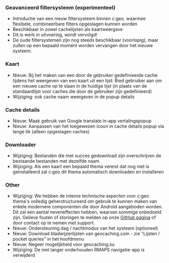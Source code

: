 ### Geavanceerd filtersysteem (experimenteel)
- Introductie van een nieuw filtersysteem binnen c:geo, waarmee flexibele, combineerbare filters opgeslagen kunnen worden
- Beschikbaar in zowel cachelijsten als kaartweergave
- Dit is werk in uitvoering, wordt vervolgd!
- De oude filtersystemen zijn nog steeds beschikbaar (voorlopig), maar zullen op een bepaald moment worden vervangen door het nieuwe systeem.

### Kaart
- Nieuw: Bij het maken van een door de gebruiker gedefinieerde cache tijdens het weergeven van een kaart uit een lijst: Bied gebruiker aan om een nieuwe cache op te slaan in de huidige lijst (in plaats van de standaardlijst voor caches die door de gebruiker zijn gedefinieerd)
- Wijziging: ook cache naam weergeven in de popup details

### Cache details
- Nieuw: Maak gebruik van Google translate in-app vertalingspopup
- Nieuw: Aanpassen van het toegewezen icoon in cache details popup via lange tik (alleen opgeslagen caches)

### Downloader
- Wijziging: Bestanden die met succes gedownload zijn overschrijven de bestaande bestanden met dezelfde naam
- Wijziging: Als een kaart een bepaald thema vereist dat nog niet is geïnstalleerd zal c:geo dit thema automatisch downloaden en installeren

### Other
- Wijziging: We hebben de interne technische aspecten voor c:geo thema's volledig geherstructureerd om gebruik te kunnen maken van enkele modernere componenten die door Android aangeboden worden. Dit zal een aantal neveneffecten hebben, waarvan sommige onbedoeld zijn. Gelieve fouten of storingen te melden op onze [GitHub pagina](https://www.github.com/cgeo/cgeo/issues) of door contact op te nemen met support.
- Nieuw: Ondersteuning dag / nachtmodus van het systeem (optioneel)
- Nieuw: Download bladwijzerlijsten van geocaching.com - zie "Lijsten / pocket queries" in het hoofdmenu
- Nieuw: Negeer mogelijkheid voor geocaching.su
- Wijziging: De niet langer onderhouden RMAPS navigatie-app is verwijderd

